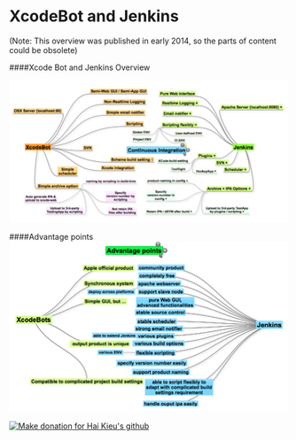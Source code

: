 XcodeBot and Jenkins
===================
(Note: This overview was published in early 2014, so the parts of content could be obsolete)

####Xcode Bot and Jenkins Overview

![XCodebot & Jenkins](https://github.com/haikieu/XcodeBot-vs-Jenkins/blob/master/Xcodebot%20vs%20Jenkins.png "XCodebot & Jenkins")

####Advantage points
![XCodebot & Jenkins advantage points](https://github.com/haikieu/XcodeBot-vs-Jenkins/blob/master/Xcodebot%20%26%20Jenkins%20-%20Advantage%20point.png "XCodebot & Jenkins advantage points")

<a href="https://www.paypal.com/cgi-bin/webscr?cmd=_s-xclick&hosted_button_id=SLWW2XYDATUYS" target="_blank"><img src="https://www.paypalobjects.com/en_US/i/btn/btn_donateCC_LG.gif" alt="Make donation for Hai Kieu's github"/></a>
